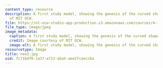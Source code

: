 ```yaml
---
content_type: resource
description: A first study model, showing the genesis of the curved shape. Image courtesy
  of MIT OCW.
file: https://ol-ocw-studio-app-production.s3.amazonaws.com/courses/4-125b-architecture-studio-building-in-landscapes-fall-2005/fc71b4f61a37a713aba5aee2fcaeccba_nee3.jpg
file_type: image/jpeg
image_metadata:
  caption: A first study model, showing the genesis of the curved shape.
  credit: Image courtesy of MIT OCW.
  image-alt: A first study model, showing the genesis of the curved shape.
resourcetype: Image
title: nee3.jpg
uid: fc71b4f6-1a37-a713-aba5-aee2fcaeccba
---
```

